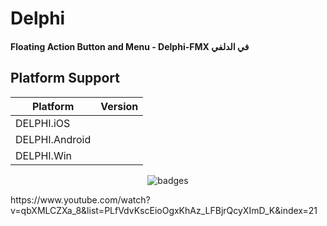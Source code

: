 # Delphi

#### Floating Action Button and Menu - Delphi-FMX في الدلفي 

## Platform Support

|Platform|Version|
| ------------------- | :------------------: |
|DELPHI.iOS|
|DELPHI.Android|
|DELPHI.Win|


<p align="center">
  <img src="https://i.imgur.com/9sElLKF.gif" alt="badges" style="margin:auto">
</p>


<p>
 https://www.youtube.com/watch?v=qbXMLCZXa_8&list=PLfVdvKscEioOgxKhAz_LFBjrQcyXImD_K&index=21
</p>
